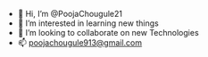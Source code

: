- 👋 Hi, I’m @PoojaChougule21
- 👀 I’m interested in learning new things
- 💞️ I’m looking to collaborate on new Technologies
- 📫 poojachougule913@gmail.com 
